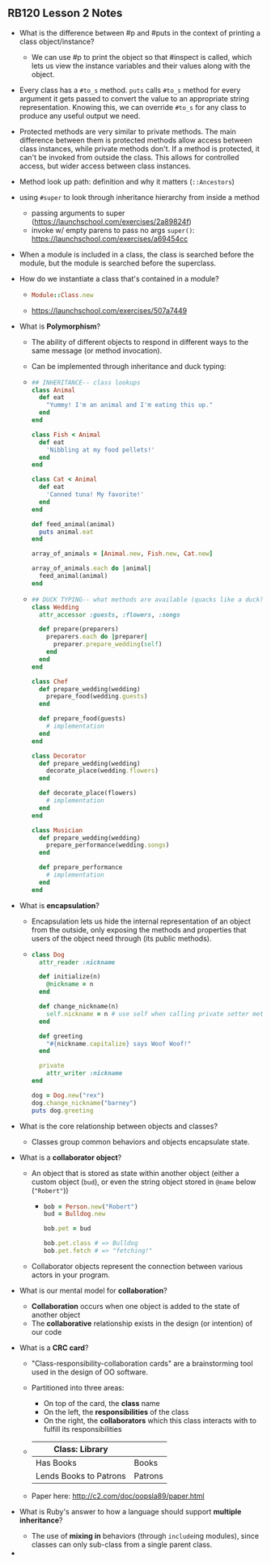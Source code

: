 ## RB120 Lesson 2 Notes

* What is the difference between #p and #puts in the context of printing a class object/instance?
  
  * We can use #p to print the object so that #inspect is called, which lets us view the instance variables and their values along with the object.
  
* Every class has a `#to_s` method. `puts` calls `#to_s` method for every argument it gets passed to convert the value to an appropriate string representation. Knowing this, we can override `#to_s` for any class to produce any useful output we need.

* Protected methods are very similar to private methods. The main difference between them is protected methods allow access between class instances, while private methods don't. If a method is protected, it can't be invoked from outside the class. This allows for controlled access, but wider access between class instances.

* Method look up path: definition and why it matters (`::Ancestors`)

* using `#super` to look through inheritance hierarchy from inside a method

  * passing arguments to super (https://launchschool.com/exercises/2a89824f)
  * invoke w/ empty parens to pass no args `super()`: https://launchschool.com/exercises/a69454cc

* When a module is included in a class, the class is searched before the module, but the module is searched before the superclass.

* How do we instantiate a class that's contained in a module?

  * ```Ruby
    Module::Class.new
    ```

  * https://launchschool.com/exercises/507a7449

* What is **Polymorphism**?

  * The ability of different objects to respond in different ways to the same message (or method invocation).

  * Can be implemented through inheritance and duck typing:

  * ```Ruby
    ## INHERITANCE-- class lookups
    class Animal
      def eat
        "Yummy! I'm an animal and I'm eating this up."
      end
    end
    
    class Fish < Animal
      def eat
        'Nibbling at my food pellets!'
      end
    end
    
    class Cat < Animal
      def eat
        'Canned tuna! My favorite!'
      end
    end
    
    def feed_animal(animal)
      puts animal.eat
    end
    
    array_of_animals = [Animal.new, Fish.new, Cat.new]
    
    array_of_animals.each do |animal|
      feed_animal(animal)
    end
    ```

  * ```Ruby
    ## DUCK TYPING-- what methods are available (quacks like a duck?)
    class Wedding
      attr_accessor :guests, :flowers, :songs
    
      def prepare(preparers)
        preparers.each do |preparer|
          preparer.prepare_wedding(self)
        end
      end
    end
    
    class Chef
      def prepare_wedding(wedding)
        prepare_food(wedding.guests)
      end
    
      def prepare_food(guests)
        # implementation
      end
    end
    
    class Decorator
      def prepare_wedding(wedding)
        decorate_place(wedding.flowers)
      end
    
      def decorate_place(flowers)
        # implementation
      end
    end
    
    class Musician
      def prepare_wedding(wedding)
        prepare_performance(wedding.songs)
      end
    
      def prepare_performance
        # implementation
      end
    end
    ```

* What is **encapsulation**?

  * Encapsulation lets us hide the internal representation of an object from the outside, only exposing the methods and properties that users of the object need through (its public methods).

  * ```Ruby
    class Dog
      attr_reader :nickname
    
      def initialize(n)
        @nickname = n
      end
    
      def change_nickname(n)
        self.nickname = n # use self when calling private setter methods
      end
    
      def greeting
        "#{nickname.capitalize} says Woof Woof!"
      end
    
      private
        attr_writer :nickname
    end
    
    dog = Dog.new("rex")
    dog.change_nickname("barney")
    puts dog.greeting
    ```

* What is the core relationship between objects and classes?

  * Classes group common behaviors and objects encapsulate state.

* What is a **collaborator object**?

  * An object that is stored as state within another object (either a custom object (`bud`), or even the string object stored in `@name` below (`"Robert"`))

    * ```Ruby
      bob = Person.new("Robert")
      bud = Bulldog.new
      
      bob.pet = bud
      
      bob.pet.class # => Bulldog
      bob.pet.fetch # => "fetching!"
      ```

  * Collaborator objects represent the connection between various actors in your program.

* What is our mental model for **collaboration**?

  * **Collaboration** occurs when one object is added to the state of another object
  * The **collaborative** relationship exists in the design (or intention) of our code

* What is a **CRC card**?

  * "Class-responsibility-collaboration cards" are a brainstorming tool used in the design of OO software.

  * Partitioned into three areas:

    * On top of the card, the **class** name
    * On the left, the **responsibilities** of the class
    * On the right, the **collaborators** which this class interacts with to fulfill its responsibilities

  * | Class: Library         |         |
    | ---------------------- | ------- |
    | Has Books              | Books   |
    | Lends Books to Patrons | Patrons |

  * Paper here: http://c2.com/doc/oopsla89/paper.html

* What is Ruby's answer to how a language should support **multiple inheritance**?

  * The use of **mixing in** behaviors (through `include`ing modules), since classes can only sub-class from a single parent class.

* 